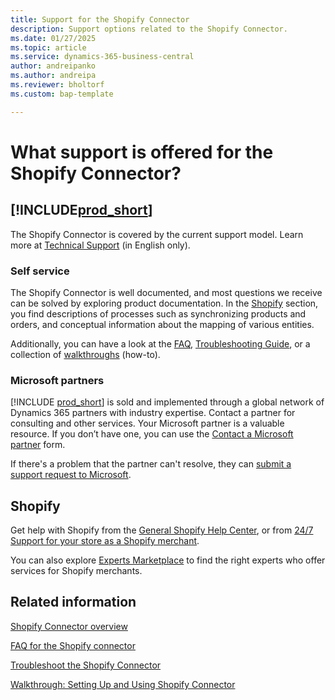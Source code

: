 ```yaml
---
title: Support for the Shopify Connector
description: Support options related to the Shopify Connector.
ms.date: 01/27/2025
ms.topic: article
ms.service: dynamics-365-business-central
author: andreipanko
ms.author: andreipa
ms.reviewer: bholtorf
ms.custom: bap-template

---
```


# What support is offered for the Shopify Connector?

## [!INCLUDE[prod_short](../includes/prod_short.md)]

The Shopify Connector is covered by the current support model. Learn more at [Technical Support](/dynamics365/business-central/dev-itpro/administration//manage-technical-support) (in English only).

### Self service

The Shopify Connector is well documented, and most questions we receive can be solved by exploring product documentation. In the [Shopify](shopify-connector-overview.md) section, you find descriptions of processes such as synchronizing products and orders, and conceptual information about the mapping of various entities. 

Additionally, you can have a look at the [FAQ](shopify-faq.md), [Troubleshooting Guide](troubleshoot.md), or a collection of [walkthroughs](walkthrough-setting-up-and-using-shopify.md) (how-to). 

### Microsoft partners

[!INCLUDE [prod_short](../includes/prod_short.md)] is sold and implemented through a global network of Dynamics 365 partners with industry expertise. Contact a partner for consulting and other services. Your Microsoft partner is a valuable resource. If you don’t have one, you can use the [Contact a Microsoft partner](https://go.microsoft.com/fwlink/?linkid=828707) form.

If there's a problem that the partner can't resolve, they can [submit a support request to Microsoft](/dynamics365/business-central/dev-itpro/administration//manage-technical-support#escalating-support-issues-to-microsoft).

## Shopify

Get help with Shopify from the [General Shopify Help Center](https://help.shopify.com/), or from [24/7 Support for your store as a Shopify merchant](https://help.shopify.com/questions#/).

You can also explore [Experts Marketplace](https://experts.shopify.com/) to find the right experts who offer services for Shopify merchants.

## Related information

[Shopify Connector overview](shopify-connector-overview.md)

[FAQ for the Shopify connector](shopify-faq.md)

[Troubleshoot the Shopify Connector](troubleshoot.md)

[Walkthrough: Setting Up and Using Shopify Connector](walkthrough-setting-up-and-using-shopify.md)  

